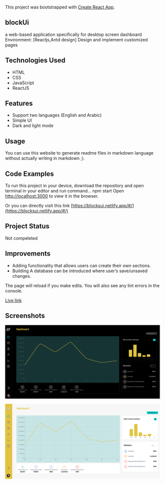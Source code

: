 This project was bootstrapped with [Create React App](https://github.com/facebook/create-react-app).



## blockUi
a web-based application specifically for desktop screen dashboard Environment: [Reactjs,Antd design] Design and implement customized pages


## Technologies Used

 - HTML
 - CSS
 - JavaScript
 - ReactJS

## Features

- Support two languages (English and Arabic)
- Simple UI
- Dark and light mode

## Usage
You can use this website to generate readme files in markdown language without actually writing in markdown ;).

## Code Examples
To run this project in your device, download the repository and open terminal in your editor and run command…
npm start
Open [http://localhost:3000](http://localhost:3000) to view it in the browser.

Or you can directly visit this link [https://blocksui.netlify.app/#/](https://blocksui.netlify.app/#/)


## Project Status

Not compeleted

## Improvements

- Adding functionality that allows users can create their own sections.
- Building A database can be introduced where user’s save/unsaved changes.


The page will reload if you make edits.
You will also see any lint errors in the console.

[Live link](https://blocksui.netlify.app/#/)
## Screenshots

[<img src="./Block-dark.png"/>](https://blocksui.netlify.app/#/)

[<img src="./Block.png"/>](https://blocksui.netlify.app/#/)

 
